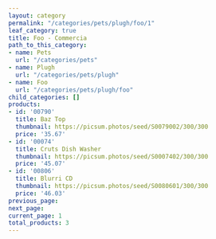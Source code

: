 ```yaml
---
layout: category
permalink: "/categories/pets/plugh/foo/1"
leaf_category: true
title: Foo - Commercia
path_to_this_category:
- name: Pets
  url: "/categories/pets"
- name: Plugh
  url: "/categories/pets/plugh"
- name: Foo
  url: "/categories/pets/plugh/foo"
child_categories: []
products:
- id: '00790'
  title: Baz Top
  thumbnail: https://picsum.photos/seed/S0079002/300/300
  price: '35.67'
- id: '00074'
  title: Cruts Dish Washer
  thumbnail: https://picsum.photos/seed/S0007402/300/300
  price: '45.07'
- id: '00806'
  title: Blurri CD
  thumbnail: https://picsum.photos/seed/S0080601/300/300
  price: '46.03'
previous_page: 
next_page: 
current_page: 1
total_products: 3
---
```

